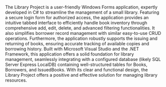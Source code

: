 The Library Project is a user-friendly Windows Forms application, expertly developed in C# to streamline the management of a small library. 
Featuring a secure login form for authorized access, the application provides an intuitive tabbed interface to efficiently handle book inventory through comprehensive add, edit, delete, and advanced filtering functionalities. 
It also simplifies borrower record management with similar easy-to-use CRUD operations. Furthermore, the application robustly supports the issuing and returning of books, ensuring accurate tracking of available copies and borrowing history. 
Built with Microsoft Visual Studio and the .NET Framework, this application offers a solid foundation for library management, seamlessly integrating with a configured database (likely SQL Server Express LocalDB) containing well-structured tables for Books, Borrowers, and IssuedBooks.
With its clear and functional design, the Library Project offers a positive and effective solution for managing library resources.
